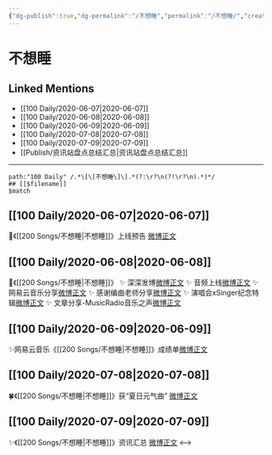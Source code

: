 ```yaml
---
{"dg-publish":true,"dg-permalink":"/不想睡","permalink":"/不想睡/","created":"2023-04-05T17:04:32.322+08:00","updated":"2023-04-10T15:29:57.344+08:00"}
---
```


# 不想睡

## Linked Mentions
- [[100 Daily/2020-06-07\|2020-06-07]]
- [[100 Daily/2020-06-08\|2020-06-08]]
- [[100 Daily/2020-06-09\|2020-06-09]]
- [[100 Daily/2020-07-08\|2020-07-08]]
- [[100 Daily/2020-07-09\|2020-07-09]]
- [[Publish/资讯站盘点总结汇总\|资讯站盘点总结汇总]]


---

```expander
path:"100 Daily" /.*\[\[不想睡\]\].*(?:\r?\n(?!\r?\n).*)*/
## [[$filename]]
$match
```
## [[100 Daily/2020-06-07\|2020-06-07]]
🎵《[[200 Songs/不想睡\|不想睡]]》上线预告
[微博正文](https://m.weibo.cn/6466290670/4513196666353059)

## [[100 Daily/2020-06-08\|2020-06-08]]
💫《[[200 Songs/不想睡\|不想睡]]》
✨ 深深发博[微博正文](https://m.weibo.cn/6466290670/4513335237822757)
✨ 音频上线[微博正文](https://m.weibo.cn/6466290670/4513333447701550)
✨ 网易云音乐分享[微博正文](https://m.weibo.cn/6466290670/4513337793499191)
✨ 感谢编曲老师分享[微博正文](https://m.weibo.cn/6466290670/4513466737684289)
✨ 演唱会xSinger纪念特辑[微博正文](https://m.weibo.cn/6466290670/4513541179120481)
✨ 文章分享-MusicRadio音乐之声[微博正文](https://m.weibo.cn/6466290670/4513624716227857)
## [[100 Daily/2020-06-09\|2020-06-09]]
✨网易云音乐《[[200 Songs/不想睡\|不想睡]]》成绩单[微博正文](https://m.weibo.cn/6466290670/4513991864983719)
## [[100 Daily/2020-07-08\|2020-07-08]]
🍀《[[200 Songs/不想睡\|不想睡]]》获“夏日元气曲” [微博正文](https://m.weibo.cn/6466290670/4524331713108385)

## [[100 Daily/2020-07-09\|2020-07-09]]
✨《[[200 Songs/不想睡\|不想睡]]》资讯汇总 [微博正文](https://m.weibo.cn/6466290670/4524815627659671)
<-->